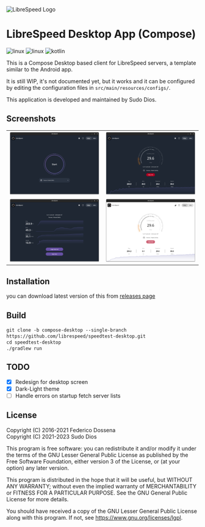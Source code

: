 ![LibreSpeed Logo](https://github.com/librespeed/speedtest/blob/master/.logo/logo3.png?raw=true)

# LibreSpeed Desktop App (Compose)

<p>
<img src="https://img.shields.io/badge/Linux-FCC624?style=for-the-badge&logo=linux&logoColor=black" alt="linux" />
<img src="https://img.shields.io/badge/Windows-0078D6?style=for-the-badge&logo=windows&logoColor=white" alt="linux" />
<img src="https://img.shields.io/badge/kotlin-%237F52FF.svg?style=for-the-badge&logo=kotlin&logoColor=white" alt="kotlin" />
</p>

This is a Compose Desktop based client for LibreSpeed servers, a template similar to the Android app.

It is still WIP, it's not documented yet, but it works and it can be configured by editing the configuration files in `src/main/resources/configs/`.

This application is developed and maintained by Sudo Dios.

## Screenshots
|                                                 |                                                     |
|-------------------------------------------------|-----------------------------------------------------|
| <img src="assets/start-stage.png" alt="ss1" />  | <img src="assets/test-stage.png" alt="ss1" />       |
| <img src="assets/result-stage.png" alt="ss1" /> | <img src="assets/test-stage-light.png" alt="ss1" /> |                                                |

## Installation
you can download latest version of this from [releases page](https://github.com/librespeed/speedtest-desktop/releases)

## Build
```shell
git clone -b compose-desktop --single-branch https://github.com/librespeed/speedtest-desktop.git
cd speedtest-desktop
./gradlew run
```

## TODO

- [x] Redesign for desktop screen
- [x] Dark-Light theme  
- [ ] Handle errors on startup fetch server lists 

## License
Copyright (C) 2016-2021 Federico Dossena\
Copyright (C) 2021-2023 Sudo Dios

This program is free software: you can redistribute it and/or modify
it under the terms of the GNU Lesser General Public License as published by
the Free Software Foundation, either version 3 of the License, or
(at your option) any later version.

This program is distributed in the hope that it will be useful,
but WITHOUT ANY WARRANTY; without even the implied warranty of
MERCHANTABILITY or FITNESS FOR A PARTICULAR PURPOSE.  See the
GNU General Public License for more details.

You should have received a copy of the GNU Lesser General Public License
along with this program.  If not, see <https://www.gnu.org/licenses/lgpl>.
